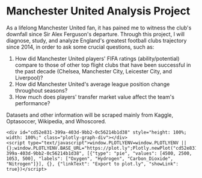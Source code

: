 # Manchester United Analysis Project
As a lifelong Manchester United fan, it has pained me to witness the club's downfall since Sir Alex Ferguson's departure. Through this project, I will diagnose, study, and analyze England's greatest football clubs trajectory since 2014, in order to ask some crucial questions, such as:
1. How did Manchester United players' FIFA ratings (ability/potential) compare to those of other top flight clubs that have been successful in the past decade (Chelsea, Manchester City, Leicester City, and Liverpool)?
2. How did Manchester United's average league position change throughout seasons?
3. How much does players' transfer market value affect the team's performance?

Datasets and other information will be scraped mainly from Kaggle, Optasoccer, Wikipedia, and Whoscored.

<script src="https://cdn.plot.ly/plotly-latest.min.js"></script>
    <div id="cd52e831-399a-403d-9bb2-0c56214b1d38" style="height: 100%; width: 100%;" class="plotly-graph-div"></div>
	<script type="text/javascript">window.PLOTLYENV=window.PLOTLYENV || {};window.PLOTLYENV.BASE_URL="https://plot.ly";Plotly.newPlot("cd52e831-399a-403d-9bb2-0c56214b1d38", [{"type": "pie", "values": [4500, 2500, 1053, 500], "labels": ["Oxygen", "Hydrogen", "Carbon_Dioxide", "Nitrogen"]}], {}, {"linkText": "Export to plot.ly", "showLink": true})</script>
